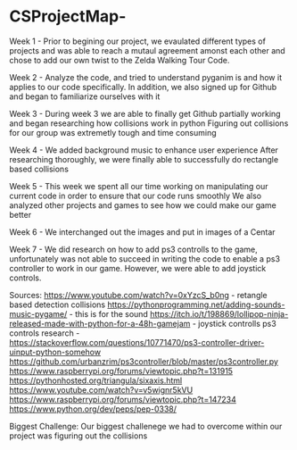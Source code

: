 # CSProjectMap-

Week 1 - 
  Prior to begining our project, we evaulated different types of projects and was able to reach a mutaul agreement amonst each other and chose to add our own twist to the Zelda Walking Tour Code. 
  
Week 2 - 
  Analyze the code, and tried to understand pyganim is and how it applies to our code specifically. 
  In addition, we also signed up for Github and began to familiarize ourselves with it
   
Week 3 - 
  During week 3 we are able to finally get Github partially working and began researching how collisions work in python
  Figuring out collisions for our group was extremetly tough and time consuming
  
Week 4 - 
  We added background music to enhance user experience 
  After researching thoroughly, we were finally able to successfully do rectangle based collisions
  
 Week 5 - 
   This week we spent all our time working on manipulating our current code in order to ensure that our code runs smoothly 
   We also analyzed other projects and games to see how we could make our game better
   
Week 6 - 
   We interchanged out the images and put in images of a Centar

Week 7 - 
   We did research on how to add ps3 controlls to the game, unfortunately was not able to succeed in writing the code to enable a ps3 controller to work in our game. However, we were able to add joystick controls. 
  
Sources:
https://www.youtube.com/watch?v=0xYzcS_b0ng - retangle based detection collisions
https://pythonprogramming.net/adding-sounds-music-pygame/ - this is for the sound
https://itch.io/t/198869/lollipop-ninja-released-made-with-python-for-a-48h-gamejam - joystick controlls
ps3 controls research -   
        https://stackoverflow.com/questions/10771470/ps3-controller-driver-uinput-python-somehow
        https://github.com/urbanzrim/ps3controller/blob/master/ps3controller.py
        https://www.raspberrypi.org/forums/viewtopic.php?t=131915
        https://pythonhosted.org/triangula/sixaxis.html
        https://www.youtube.com/watch?v=v5wignr5kVU
        https://www.raspberrypi.org/forums/viewtopic.php?t=147234
        https://www.python.org/dev/peps/pep-0338/


Biggest Challenge:
   Our biggest challenege we had to overcome within our project was figuring out the collisions

  
  
  
  
